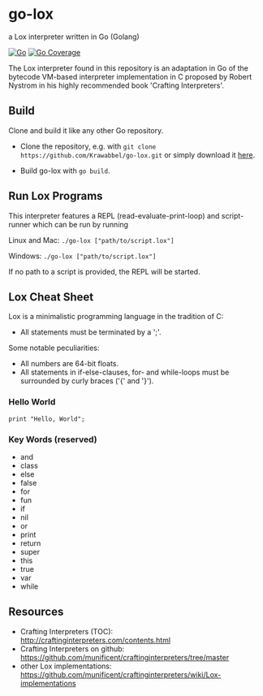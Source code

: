 # go-lox
a Lox interpreter written in Go (Golang)

[![Go](https://github.com/Krawabbel/go-lox/actions/workflows/go.yml/badge.svg)](https://github.com/Krawabbel/go-lox/actions/workflows/go.yml) [![Go Coverage](https://github.com/Krawabbel/go-lox/wiki/coverage.svg)](https://raw.githack.com/wiki/Krawabbel/go-lox/coverage.html)

The Lox interpreter found in this repository is an adaptation in Go of the bytecode VM-based interpreter implementation in C proposed by Robert Nystrom in his highly recommended book 'Crafting Interpreters'.

## Build

Clone and build it like any other Go repository.

* Clone the repository, e.g. with ```git clone https://github.com/Krawabbel/go-lox.git``` or simply download it [here](https://github.com/Krawabbel/go-lox/archive/refs/heads/main.zip).

* Build go-lox with ```go build```.

## Run Lox Programs

This interpreter features a REPL (read-evaluate-print-loop) and script-runner which can be run by running

Linux and Mac: ```./go-lox ["path/to/script.lox"]```

Windows: ```./go-lox ["path/to/script.lox"]```

If no path to a script is provided, the REPL will be started.

## Lox Cheat Sheet

Lox is a minimalistic programming language in the tradition of C:
* All statements must be terminated by a ';'.

Some notable peculiarities:
* All numbers are 64-bit floats.
* All statements in if-else-clauses, for- and while-loops must be surrounded by curly braces ('{' and '}'). 

### Hello World

```print "Hello, World";```

### Key Words (reserved)

* and
* class
* else 
* false
* for
* fun 
* if
* nil
* or
* print
* return
* super
* this
* true
* var
* while

## Resources

* Crafting Interpreters (TOC): http://craftinginterpreters.com/contents.html
* Crafting Interpreters on github: https://github.com/munificent/craftinginterpreters/tree/master
* other Lox implementations: https://github.com/munificent/craftinginterpreters/wiki/Lox-implementations
